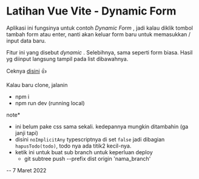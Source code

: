 # Latihan Vue Vite - Dynamic Form

Aplikasi ini fungsinya untuk contoh _Dynamic Form_ , jadi kalau diklik tombol tambah form atau enter, nanti akan keluar form baru untuk memasukkan / input data baru.

Fitur ini yang disebut _dynamic_ . Selebihnya, sama seperti form biasa. Hasil yg diinput langsung tampil pada list dibawahnya.

Ceknya [disini]() :+1:

Kalau baru clone, jalanin

- npm i
- npm run dev (running local)

note\*

- ini belum pake css sama sekali. kedepannya mungkin ditambahin (ga janji tapi)
- disini `noImplicitAny` typescriptnya di set `false` jadi dibagian `hapusTodo(todo)`, todo nya ada titik2 kecil-nya.
- ketik ini untuk buat sub branch untuk keperluan deploy
  - git subtree push --prefix dist origin 'nama_branch'

-- 7 Maret 2022
